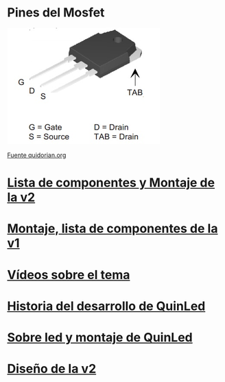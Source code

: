 # Pines del Mosfet
![MOSFET_Terminal1.jpg](./images/MOSFET_Terminal1.jpg)

[Fuente quidorian.org](http://blog.quindorian.org/2016/07/esp8266-lighting-revisit-and-history-of-quinled.html/mosfet_terminal1/)

# [Lista de componentes y Montaje de la v2](http://blog.quindorian.org/2015/04/esp8266-wifi-led-dimmer-part-8-of-x-version-2-of-the-pcb-design.html/)

# [Montaje, lista de componentes de la v1](http://blog.quindorian.org/2014/12/esp8266-wifi-led-dimmer-part-1-of-x_30.html/)

# [Vídeos sobre el tema](https://www.youtube.com/channel/UCv7UOhZ2XuPwm9SN5oJsCjA/videos)

# [Historia del desarrollo de QuinLed](https://www.youtube.com/watch?v=pn6T2ED-ZpA)

# [Sobre led y montaje de QuinLed](http://blog.quindorian.org/2016/08/esp8266-led-lighting-board-files-and-components-list.html/)

# [Diseño de la v2](http://blog.quindorian.org/2015/04/esp8266-wifi-led-dimmer-part-8-of-x-version-2-of-the-pcb-design.html/)
